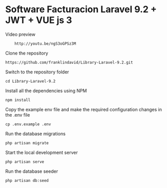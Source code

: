 # Software Facturacion Laravel 9.2 + JWT + VUE js 3  

Video preview

        http://youtu.be/ngS3oGPSz3M
 
Clone the repository

    https://github.com/franklindavid/Library-Laravel-9.2.git

Switch to the repository folder

    cd Library-Laravel-9.2

Install all the dependencies using NPM

    npm install

Copy the example env file and make the required configuration changes in the .env file

    cp .env.example .env

Run the database migrations 

    php artisan migrate

Start the local development server

    php artisan serve

Run the database seeder

    php artisan db:seed
